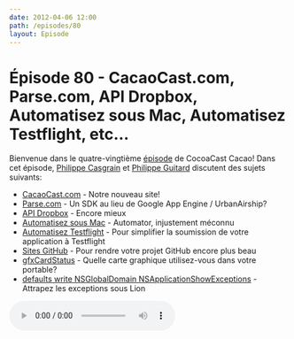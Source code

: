 ```yaml
---
date: 2012-04-06 12:00
path: /episodes/80
layout: Episode
---
```

# Épisode 80 - CacaoCast.com, Parse.com, API Dropbox, Automatisez sous Mac, Automatisez Testflight, etc...
<p>Bienvenue dans le quatre-vingtième <a href="https://cacaocast.com/media/cacaocast_80.mp3" title="CocoaCast Cacao Episode 80">épisode</a> de CocoaCast Cacao! Dans cet épisode, <a href="http://www.twitter.com/philippec" title="Philippe Casgrain sur Twitter">Philippe Casgrain</a> et <a href="http://www.twitter.com/philippeguitard" title="Philippe Guitard sur Twitter">Philippe Guitard</a> discutent des sujets suivants:</p>
<ul><li><a href="http://cacaocast.com/" title="CacaoCast.com">CacaoCast.com</a> - Notre nouveau site!</li>
<li><a href="https://parse.com/" title="Parse.com">Parse.com</a> - Un SDK au lieu de Google App Engine / UrbanAirship?</li>
<li><a href="https://www.dropbox.com/developers/reference/sdk" title="API Dropbox">API Dropbox</a> - Encore mieux</li>
<li><a href="http://www.digitbooks.fr/catalogue/automatisez-sous-mac-gamel.html" title="Automatisez sous Mac">Automatisez sous Mac</a> - Automator, injustement méconnu</li>
<li><a href="http://developmentseed.org/blog/2011/sep/02/automating-development-uploads-testflight-xcode/" title="Automatisez Testflight">Automatisez Testflight</a> - Pour simplifier la soumission de votre application à Testflight</li>
<li><a href="https://github.com/blog/1081-instantly-beautiful-project-pages" title="Sites GitHub">Sites GitHub</a> - Pour rendre votre projet GitHub encore plus beau</li>
<li><a href="http://codykrieger.com/gfxCardStatus" title="gfxCardStatus">gfxCardStatus</a> - Quelle carte graphique utilisez-vous dans votre portable?</li>
<li><a href="https://developer.apple.com/library/mac/#releasenotes/Cocoa/AppKit.html" title="defaults write NSGlobalDomain NSApplicationShowExceptions">defaults write NSGlobalDomain NSApplicationShowExceptions</a> - Attrapez les exceptions sous Lion</li>
</ul>
<p><audio controls><source src="https://cacaocast.com/media/cacaocast_80.mp3" type="audio/mpeg"><source src="https://cacaocast.com/media/cacaocast_80.mp3" type="audio/mp4">Votre navigateur ne supporte pas l'élément audio / Your browser does not support the audio element.</audio></p>
